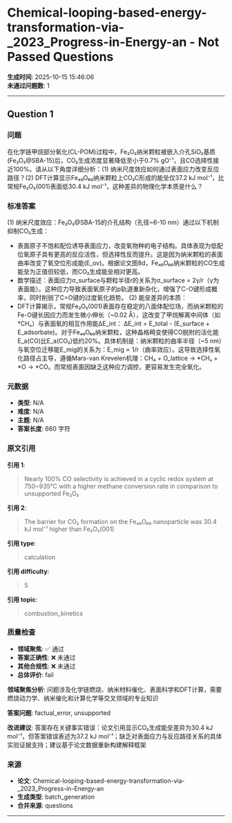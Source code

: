 # Chemical-looping-based-energy-transformation-via-_2023_Progress-in-Energy-an - Not Passed Questions

**生成时间**: 2025-10-15 15:46:06  
**未通过问题数**: 1

---

## Question 1

### 问题

在化学链甲烷部分氧化(CL-POM)过程中，Fe₂O₃纳米颗粒被嵌入介孔SiO₂基质(Fe₂O₃@SBA-15)后，CO₂生成浓度显著降低至小于0.7% gO⁻¹，且CO选择性接近100%。请从以下角度详细分析：(1) 纳米尺度效应如何通过表面应力改变反应路径？(2) DFT计算显示Fe₄₀O₆₀纳米颗粒上CO₂C形成的能垒仅37.2 kJ mol⁻¹，比常规Fe₂O₃(001)表面低30.4 kJ mol⁻¹，这种差异的物理化学本质是什么？

### 标准答案

(1) 纳米尺度效应：Fe₂O₃@SBA-15的介孔结构（孔径~6-10 nm）通过以下机制抑制CO₂生成：
- 表面原子不饱和配位诱导表面应力，改变氧物种的电子结构。具体表现为低配位氧原子具有更高的反应活性，但选择性反而提升。这是因为纳米颗粒的表面曲率改变了氧空位形成能(E_ov)。根据论文图8d，Fe₄₀O₆₀纳米颗粒的CO生成能垒为正值但较低，而CO₂生成能垒相对更高。
- 数学描述：表面应力σ_surface与颗粒半径r的关系为σ_surface = 2γ/r（γ为表面能）。这种应力导致表面氧原子的p轨道重新杂化，增强了C-O键形成概率，同时削弱了C=O键的过度氧化趋势。
(2) 能垒差异的本质：
- DFT计算揭示，常规Fe₂O₃(001)表面存在稳定的八面体配位场，而纳米颗粒的Fe-O键长因应力而发生微小伸长（~0.02 Å），这改变了甲烷解离中间体（如*CHₓ）与表面氧的相互作用能ΔE_int：
ΔE_int = E_total - (E_surface + E_adsorbate)。对于Fe₄₀O₆₀纳米颗粒，这种晶格畸变使得CO脱附的活化能E_a(CO)比E_a(CO₂)低约20%。具体机制是：纳米颗粒的曲率半径（~5 nm）与氧空位迁移能E_mig的关系为：E_mig ∝ 1/r（曲率效应）。这导致选择性氧化路径占主导，遵循Mars-van Krevelen机理：CH₄ + O_lattice → *CHₓ + *O → *CO。而常规表面因缺乏这种应力调控，更容易发生完全氧化。

### 元数据

- **类型**: N/A
- **难度**: N/A
- **主题**: N/A
- **答案长度**: 660 字符

### 原文引用

**引用 1**:
> Nearly 100% CO selectivity is achieved in a cyclic redox system at 750~935°C with a higher methane conversion rate in comparison to unsupported Fe₂O₃

**引用 2**:
> The barrier for CO₂ formation on the Fe₄₀O₆₀ nanoparticle was 30.4 kJ mol⁻¹ higher than Fe₂O₃(001)

**引用 type**:
> calculation

**引用 difficulty**:
> 5

**引用 topic**:
> combustion_kinetics

### 质量检查

- **领域聚焦**: ✅ 通过
- **答案正确性**: ❌ 未通过
- **其他合规性**: ❌ 未通过
- **总体评价**: fail

**领域聚焦分析**: 问题涉及化学链燃烧、纳米材料催化、表面科学和DFT计算，需要燃烧动力学、纳米催化和计算化学等交叉领域的专业知识

**答案问题**: factual_error, unsupported

**改进建议**: 答案存在关键事实错误：论文引用显示CO₂生成能垒差异为30.4 kJ mol⁻¹，但答案错误表述为37.2 kJ mol⁻¹；缺乏对表面应力与反应路径关系的具体实验证据支持；建议基于论文数据重新构建解释框架

### 来源

- **论文**: Chemical-looping-based-energy-transformation-via-_2023_Progress-in-Energy-an
- **生成类型**: batch_generation
- **合并来源**: questions

---


